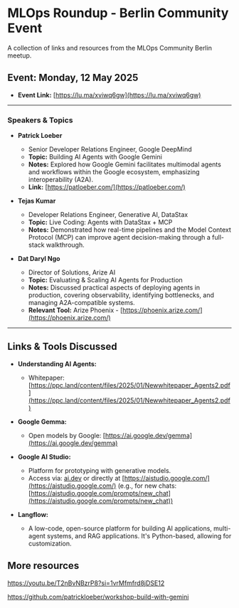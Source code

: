 # MLOps Roundup - Berlin Community Event

A collection of links and resources from the MLOps Community Berlin meetup.

## Event: Monday, 12 May 2025

* **Event Link:** [https://lu.ma/xviwq6gw](https://lu.ma/xviwq6gw)

---

### Speakers & Topics

* **Patrick Loeber**
    * Senior Developer Relations Engineer, Google DeepMind
    * **Topic:** Building AI Agents with Google Gemini
    * **Notes:** Explored how Google Gemini facilitates multimodal agents and workflows within the Google ecosystem, emphasizing interoperability (A2A).
    * **Link:** [https://patloeber.com/](https://patloeber.com/)

* **Tejas Kumar**
    * Developer Relations Engineer, Generative AI, DataStax
    * **Topic:** Live Coding: Agents with DataStax + MCP
    * **Notes:** Demonstrated how real-time pipelines and the Model Context Protocol (MCP) can improve agent decision-making through a full-stack walkthrough.

* **Dat Daryl Ngo**
    * Director of Solutions, Arize AI
    * **Topic:** Evaluating & Scaling AI Agents for Production
    * **Notes:** Discussed practical aspects of deploying agents in production, covering observability, identifying bottlenecks, and managing A2A-compatible systems.
    * **Relevant Tool:** Arize Phoenix - [https://phoenix.arize.com/](https://phoenix.arize.com/)

---

## Links & Tools Discussed

* **Understanding AI Agents:**
    * Whitepaper: [https://ppc.land/content/files/2025/01/Newwhitepaper_Agents2.pdf](https://ppc.land/content/files/2025/01/Newwhitepaper_Agents2.pdf)

* **Google Gemma:**
    * Open models by Google: [https://ai.google.dev/gemma](https://ai.google.dev/gemma)

* **Google AI Studio:**
    * Platform for prototyping with generative models.
    * Access via: [ai.dev](https://ai.google.dev/) or directly at [https://aistudio.google.com/](https://aistudio.google.com/) (e.g., for new chats: [https://aistudio.google.com/prompts/new_chat](https://aistudio.google.com/prompts/new_chat))

* **Langflow:**
    * A low-code, open-source platform for building AI applications, multi-agent systems, and RAG applications. It's Python-based, allowing for customization.

## More resources
https://youtu.be/T2nBvNBzrP8?si=1vrMfmfrd8jDSE12  


https://github.com/patrickloeber/workshop-build-with-gemini
